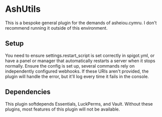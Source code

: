 # AshUtils
This is a bespoke general plugin for the demands of asheiou.cymru. I don't recommend running it outside of this environment.    
    
## Setup
You need to ensure settings.restart_script is set correctly in spigot.yml, or have a panel or manager that automatically restarts a server when it stops normally.
Ensure the config is set up, several commands rely on independently configured webhooks. If these URIs aren't provided, the plugin will handle the error, but it'll log every time it fails in the console.

## Dependencies
This plugin softdepends Essentials, LuckPerms, and Vault. Without these plugins, most features of this plugin will not be available.

